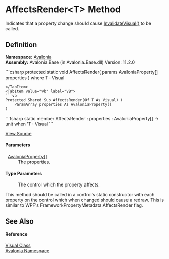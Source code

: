 # AffectsRender&lt;T&gt; Method


Indicates that a property change should cause <a href="M_Avalonia_Visual_InvalidateVisual">InvalidateVisual()</a> to be called.



## Definition
**Namespace:** <a href="N_Avalonia">Avalonia</a>  
**Assembly:** Avalonia.Base (in Avalonia.Base.dll) Version: 11.2.0

<Tabs groupId="api-code-preview">
<TabItem value="csharp" label="C#">
```csharp
protected static void AffectsRender<T>(
	params AvaloniaProperty[] properties
)
where T : Visual

```
</TabItem>
<TabItem value="vb" label="VB">
```vb
Protected Shared Sub AffectsRender(Of T As Visual) ( 
	ParamArray properties As AvaloniaProperty()
)
```
</TabItem>
<TabItem value="fsharp" label="F#">
```fsharp
static member AffectsRender : 
        properties : AvaloniaProperty[] -> unit  when 'T : Visual
```
</TabItem>
</Tabs>



<a href="https://github.com/AvaloniaUI/Avalonia/tree/master/src/Avalonia.Base/Visual.cs#L407" title="View the source code">View Source</a>



#### Parameters
<dl><dt>  <a href="T_Avalonia_AvaloniaProperty">AvaloniaProperty</a>[]</dt><dd>The properties.</dd></dl>

#### Type Parameters
<dl><dt /><dd>The control which the property affects.</dd></dl>This method should be called in a control's static constructor with each property on the control which when changed should cause a redraw. This is similar to WPF's FrameworkPropertyMetadata.AffectsRender flag.

## See Also


#### Reference
<a href="T_Avalonia_Visual">Visual Class</a>  
<a href="N_Avalonia">Avalonia Namespace</a>  

